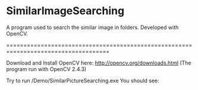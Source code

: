 SimilarImageSearching
====================================================================================

A program used to search the similar image in folders. Developed with OpenCV.

====================================================================================


Download and Install OpenCV here:
http://opencv.org/downloads.html
(The program run with OpenCV 2.4.3)

Try to run /Demo/SimilarPictureSearching.exe
You should see:
